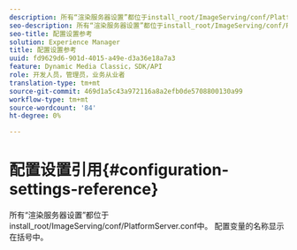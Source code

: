 ```yaml
---
description: 所有“渲染服务器设置”都位于install_root/ImageServing/conf/PlatformServer.conf中。 配置变量的名称显示在括号中。
seo-description: 所有“渲染服务器设置”都位于install_root/ImageServing/conf/PlatformServer.conf中。 配置变量的名称显示在括号中。
seo-title: 配置设置参考
solution: Experience Manager
title: 配置设置参考
uuid: fd9629d6-901d-4015-a49e-d3a36e18a7a3
feature: Dynamic Media Classic，SDK/API
role: 开发人员，管理员，业务从业者
translation-type: tm+mt
source-git-commit: 469d1a5c43a972116a8a2efb0de5708800130a99
workflow-type: tm+mt
source-wordcount: '84'
ht-degree: 0%

---
```



# 配置设置引用{#configuration-settings-reference}

所有“渲染服务器设置”都位于install_root/ImageServing/conf/PlatformServer.conf中。 配置变量的名称显示在括号中。

